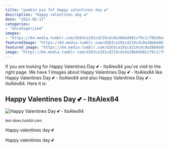 ```yaml
---
title: "pumkin pie fnf Happy valentines day 💕"
description: "Happy valentines day 💕"
date: "2022-05-17"
categories:
- "Uncategorized"
images:
- "https://64.media.tumblr.com/d263ca191cd219cdc0a38b6dd81cf9c2/f8628e411d9616aa-ba/s1280x1920/473df764fe6e71eda694b084f091da3a358dcf28.png"
featuredImage: "https://64.media.tumblr.com/d263ca191cd219cdc0a38b6dd81cf9c2/f8628e411d9616aa-ba/s1280x1920/473df764fe6e71eda694b084f091da3a358dcf28.png"
featured_image: "https://64.media.tumblr.com/d263ca191cd219cdc0a38b6dd81cf9c2/f8628e411d9616aa-ba/s1280x1920/473df764fe6e71eda694b084f091da3a358dcf28.png"
image: "https://64.media.tumblr.com/d263ca191cd219cdc0a38b6dd81cf9c2/f8628e411d9616aa-ba/s1280x1920/473df764fe6e71eda694b084f091da3a358dcf28.png"
---
```


If you are looking for Happy Valentines Day 💕 - ItsAlex84 you've visit to the right page. We have 1 Images about Happy Valentines Day 💕 - ItsAlex84 like Happy Valentines Day 💕 - ItsAlex84 and also Happy Valentines Day 💕 - ItsAlex84. Here it is:

## Happy Valentines Day 💕 - ItsAlex84

![Happy Valentines Day 💕 - ItsAlex84](https://64.media.tumblr.com/d263ca191cd219cdc0a38b6dd81cf9c2/f8628e411d9616aa-ba/s1280x1920/473df764fe6e71eda694b084f091da3a358dcf28.png "Happy valentines day 💕")

<small>lexi-does.tumblr.com</small>

Happy valentines day 💕

Happy valentines day 💕
